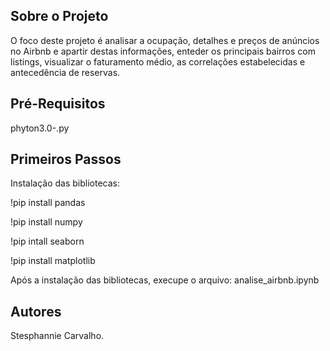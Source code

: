 ## Sobre o Projeto

O foco deste projeto é analisar a ocupação, detalhes e preços de anúncios no Airbnb e apartir destas informações, enteder os principais bairros com listings, visualizar o faturamento médio, as correlações estabelecidas e antecedência de reservas.

## Pré-Requisitos

phyton3.0-.py

## Primeiros Passos

Instalação das bibliotecas: 

!pip install pandas

!pip install numpy

!pip intall seaborn

!pip install matplotlib 

Após a instalação das bibliotecas, execupe o arquivo: analise_airbnb.ipynb

## Autores

Stesphannie Carvalho.
